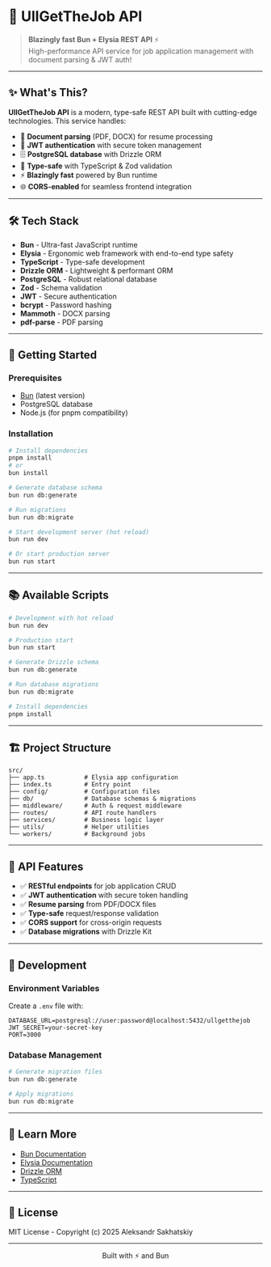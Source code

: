 # 🚀 UllGetTheJob API

> **Blazingly fast Bun + Elysia REST API** ⚡  
> High-performance API service for job application management with document parsing & JWT auth!

---

## ✨ What's This?

**UllGetTheJob API** is a modern, type-safe REST API built with cutting-edge technologies. This service handles:

- 📄 **Document parsing** (PDF, DOCX) for resume processing
- 🔐 **JWT authentication** with secure token management
- 🗄️ **PostgreSQL database** with Drizzle ORM
- 🎯 **Type-safe** with TypeScript & Zod validation
- ⚡ **Blazingly fast** powered by Bun runtime
- 🌐 **CORS-enabled** for seamless frontend integration

---

## 🛠️ Tech Stack

- **Bun** - Ultra-fast JavaScript runtime
- **Elysia** - Ergonomic web framework with end-to-end type safety
- **TypeScript** - Type-safe development
- **Drizzle ORM** - Lightweight & performant ORM
- **PostgreSQL** - Robust relational database
- **Zod** - Schema validation
- **JWT** - Secure authentication
- **bcrypt** - Password hashing
- **Mammoth** - DOCX parsing
- **pdf-parse** - PDF parsing

---

## 🚀 Getting Started

### Prerequisites

- [Bun](https://bun.sh) (latest version)
- PostgreSQL database
- Node.js (for pnpm compatibility)

### Installation

```bash
# Install dependencies
pnpm install
# or
bun install

# Generate database schema
bun run db:generate

# Run migrations
bun run db:migrate

# Start development server (hot reload)
bun run dev

# Or start production server
bun run start
```

---

## 📚 Available Scripts

```bash
# Development with hot reload
bun run dev

# Production start
bun run start

# Generate Drizzle schema
bun run db:generate

# Run database migrations
bun run db:migrate

# Install dependencies
pnpm install
```

---

## 🏗️ Project Structure

```
src/
├── app.ts           # Elysia app configuration
├── index.ts         # Entry point
├── config/          # Configuration files
├── db/              # Database schemas & migrations
├── middleware/      # Auth & request middleware
├── routes/          # API route handlers
├── services/        # Business logic layer
├── utils/           # Helper utilities
└── workers/         # Background jobs
```

---

## 🔌 API Features

- ✅ **RESTful endpoints** for job application CRUD
- ✅ **JWT authentication** with secure token handling
- ✅ **Resume parsing** from PDF/DOCX files
- ✅ **Type-safe** request/response validation
- ✅ **CORS support** for cross-origin requests
- ✅ **Database migrations** with Drizzle Kit

---

## 🧪 Development

### Environment Variables

Create a `.env` file with:

```env
DATABASE_URL=postgresql://user:password@localhost:5432/ullgetthejob
JWT_SECRET=your-secret-key
PORT=3000
```

### Database Management

```bash
# Generate migration files
bun run db:generate

# Apply migrations
bun run db:migrate
```

---

## 📖 Learn More

- [Bun Documentation](https://bun.sh/docs)
- [Elysia Documentation](https://elysiajs.com)
- [Drizzle ORM](https://orm.drizzle.team)
- [TypeScript](https://www.typescriptlang.org)

---

## 📄 License

MIT License - Copyright (c) 2025 Aleksandr Sakhatskiy

---

<div align="center">
  Built with ⚡ and Bun
</div>

